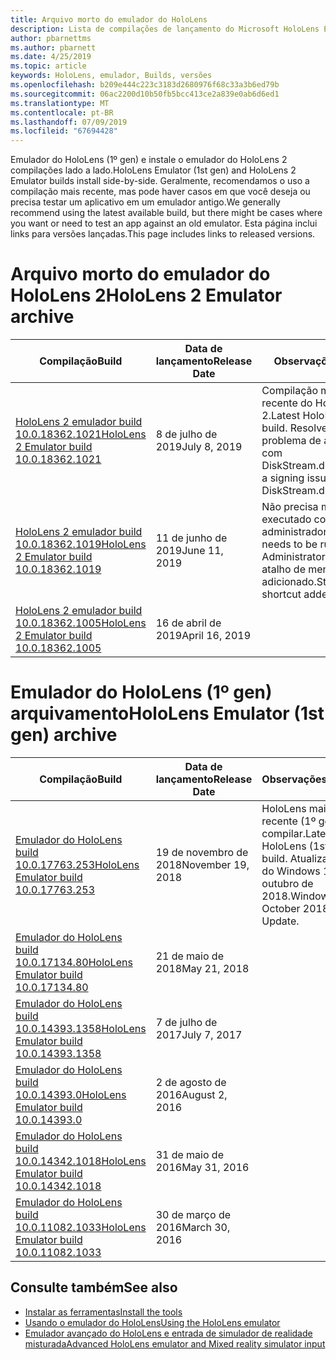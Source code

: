```yaml
---
title: Arquivo morto do emulador do HoloLens
description: Lista de compilações de lançamento do Microsoft HoloLens Emulator.
author: pbarnettms
ms.author: pbarnett
ms.date: 4/25/2019
ms.topic: article
keywords: HoloLens, emulador, Builds, versões
ms.openlocfilehash: b209e444c223c3183d2680976f68c33a3b6ed79b
ms.sourcegitcommit: 06ac2200d10b50fb5bcc413ce2a839e0ab6d6ed1
ms.translationtype: MT
ms.contentlocale: pt-BR
ms.lasthandoff: 07/09/2019
ms.locfileid: "67694428"
---
```

<span data-ttu-id="d4182-104">Emulador do HoloLens (1º gen) e instale o emulador do HoloLens 2 compilações lado a lado.</span><span class="sxs-lookup"><span data-stu-id="d4182-104">HoloLens Emulator (1st gen) and HoloLens 2 Emulator builds install side-by-side.</span></span> <span data-ttu-id="d4182-105">Geralmente, recomendamos o uso a compilação mais recente, mas pode haver casos em que você deseja ou precisa testar um aplicativo em um emulador antigo.</span><span class="sxs-lookup"><span data-stu-id="d4182-105">We generally recommend using the latest available build, but there might be cases where you want or need to test an app against an old emulator.</span></span> <span data-ttu-id="d4182-106">Esta página inclui links para versões lançadas.</span><span class="sxs-lookup"><span data-stu-id="d4182-106">This page includes links to released versions.</span></span>


# <a name="hololens-2-emulator-archive"></a><span data-ttu-id="d4182-107">Arquivo morto do emulador do HoloLens 2</span><span class="sxs-lookup"><span data-stu-id="d4182-107">HoloLens 2 Emulator archive</span></span>


|  <span data-ttu-id="d4182-108">Compilação</span><span class="sxs-lookup"><span data-stu-id="d4182-108">Build</span></span> |  <span data-ttu-id="d4182-109">Data de lançamento</span><span class="sxs-lookup"><span data-stu-id="d4182-109">Release Date</span></span> |  <span data-ttu-id="d4182-110">Observações</span><span class="sxs-lookup"><span data-stu-id="d4182-110">Notes</span></span> | 
|----------|----------|----------|
|  [<span data-ttu-id="d4182-111">HoloLens 2 emulador build 10.0.18362.1021</span><span class="sxs-lookup"><span data-stu-id="d4182-111">HoloLens 2 Emulator build 10.0.18362.1021</span></span>](https://go.microsoft.com/fwlink/?linkid=2098508) | <span data-ttu-id="d4182-112">8 de julho de 2019</span><span class="sxs-lookup"><span data-stu-id="d4182-112">July 8, 2019</span></span> | <span data-ttu-id="d4182-113">Compilação mais recente do HoloLens 2.</span><span class="sxs-lookup"><span data-stu-id="d4182-113">Latest HoloLens 2 build.</span></span>  <span data-ttu-id="d4182-114">Resolve um problema de assinatura com DiskStream.dll</span><span class="sxs-lookup"><span data-stu-id="d4182-114">Addresses a signing issue with DiskStream.dll</span></span> |
|  [<span data-ttu-id="d4182-115">HoloLens 2 emulador build 10.0.18362.1019</span><span class="sxs-lookup"><span data-stu-id="d4182-115">HoloLens 2 Emulator build 10.0.18362.1019</span></span>](https://go.microsoft.com/fwlink/?linkid=2095316) | <span data-ttu-id="d4182-116">11 de junho de 2019</span><span class="sxs-lookup"><span data-stu-id="d4182-116">June 11, 2019</span></span> | <span data-ttu-id="d4182-117">Não precisa mais ser executado como administrador.</span><span class="sxs-lookup"><span data-stu-id="d4182-117">No longer needs to be run as Administrator.</span></span>  <span data-ttu-id="d4182-118">Inicie o atalho de menu adicionado.</span><span class="sxs-lookup"><span data-stu-id="d4182-118">Start menu shortcut added.</span></span> |
|  [<span data-ttu-id="d4182-119">HoloLens 2 emulador build 10.0.18362.1005</span><span class="sxs-lookup"><span data-stu-id="d4182-119">HoloLens 2 Emulator build 10.0.18362.1005</span></span>](https://go.microsoft.com/fwlink/?linkid=2087187) | <span data-ttu-id="d4182-120">16 de abril de 2019</span><span class="sxs-lookup"><span data-stu-id="d4182-120">April 16, 2019</span></span> |  |


# <a name="hololens-emulator-1st-gen-archive"></a><span data-ttu-id="d4182-121">Emulador do HoloLens (1º gen) arquivamento</span><span class="sxs-lookup"><span data-stu-id="d4182-121">HoloLens Emulator (1st gen) archive</span></span>


|  <span data-ttu-id="d4182-122">Compilação</span><span class="sxs-lookup"><span data-stu-id="d4182-122">Build</span></span> |  <span data-ttu-id="d4182-123">Data de lançamento</span><span class="sxs-lookup"><span data-stu-id="d4182-123">Release Date</span></span> |  <span data-ttu-id="d4182-124">Observações</span><span class="sxs-lookup"><span data-stu-id="d4182-124">Notes</span></span> | 
|----------|----------|----------|
|  [<span data-ttu-id="d4182-125">Emulador do HoloLens build 10.0.17763.253</span><span class="sxs-lookup"><span data-stu-id="d4182-125">HoloLens Emulator build 10.0.17763.253</span></span>](https://go.microsoft.com/fwlink/?linkid=2065980) | <span data-ttu-id="d4182-126">19 de novembro de 2018</span><span class="sxs-lookup"><span data-stu-id="d4182-126">November 19, 2018</span></span> | <span data-ttu-id="d4182-127">HoloLens mais recente (1º gen) compilar.</span><span class="sxs-lookup"><span data-stu-id="d4182-127">Latest HoloLens (1st gen) build.</span></span> <span data-ttu-id="d4182-128">Atualização do Windows 10 de outubro de 2018.</span><span class="sxs-lookup"><span data-stu-id="d4182-128">Windows 10 October 2018 Update.</span></span> |
|  [<span data-ttu-id="d4182-129">Emulador do HoloLens build 10.0.17134.80</span><span class="sxs-lookup"><span data-stu-id="d4182-129">HoloLens Emulator build 10.0.17134.80</span></span>](https://go.microsoft.com/fwlink/?linkid=874531) | <span data-ttu-id="d4182-130">21 de maio de 2018</span><span class="sxs-lookup"><span data-stu-id="d4182-130">May 21, 2018</span></span> | 
|  [<span data-ttu-id="d4182-131">Emulador do HoloLens build 10.0.14393.1358</span><span class="sxs-lookup"><span data-stu-id="d4182-131">HoloLens Emulator build 10.0.14393.1358</span></span>](https://go.microsoft.com/fwlink/?linkid=852626) |  <span data-ttu-id="d4182-132">7 de julho de 2017</span><span class="sxs-lookup"><span data-stu-id="d4182-132">July 7, 2017</span></span> |
|  [<span data-ttu-id="d4182-133">Emulador do HoloLens build 10.0.14393.0</span><span class="sxs-lookup"><span data-stu-id="d4182-133">HoloLens Emulator build 10.0.14393.0</span></span>](http://go.microsoft.com/fwlink/?LinkID=823018) |  <span data-ttu-id="d4182-134">2 de agosto de 2016</span><span class="sxs-lookup"><span data-stu-id="d4182-134">August 2, 2016</span></span> |
|  [<span data-ttu-id="d4182-135">Emulador do HoloLens build 10.0.14342.1018</span><span class="sxs-lookup"><span data-stu-id="d4182-135">HoloLens Emulator build 10.0.14342.1018</span></span>](http://go.microsoft.com/fwlink/?LinkID=823018) |  <span data-ttu-id="d4182-136">31 de maio de 2016</span><span class="sxs-lookup"><span data-stu-id="d4182-136">May 31, 2016</span></span> |
|  [<span data-ttu-id="d4182-137">Emulador do HoloLens build 10.0.11082.1033</span><span class="sxs-lookup"><span data-stu-id="d4182-137">HoloLens Emulator build 10.0.11082.1033</span></span>](http://go.microsoft.com/fwlink/?LinkID=724053) |  <span data-ttu-id="d4182-138">30 de março de 2016</span><span class="sxs-lookup"><span data-stu-id="d4182-138">March 30, 2016</span></span> |

## <a name="see-also"></a><span data-ttu-id="d4182-139">Consulte também</span><span class="sxs-lookup"><span data-stu-id="d4182-139">See also</span></span>
* [<span data-ttu-id="d4182-140">Instalar as ferramentas</span><span class="sxs-lookup"><span data-stu-id="d4182-140">Install the tools</span></span>](install-the-tools.md)
* [<span data-ttu-id="d4182-141">Usando o emulador do HoloLens</span><span class="sxs-lookup"><span data-stu-id="d4182-141">Using the HoloLens emulator</span></span>](using-the-hololens-emulator.md)
* [<span data-ttu-id="d4182-142">Emulador avançado do HoloLens e entrada de simulador de realidade misturada</span><span class="sxs-lookup"><span data-stu-id="d4182-142">Advanced HoloLens emulator and Mixed reality simulator input</span></span>](advanced-hololens-emulator-and-mixed-reality-simulator-input.md)
